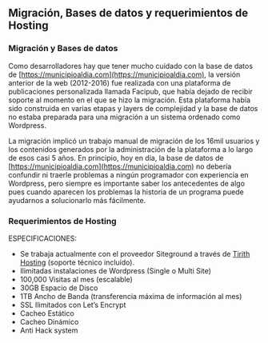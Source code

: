 ## Migración, Bases de datos y requerimientos de Hosting

### Migración y Bases de datos

Como desarrolladores hay que tener mucho cuidado con la base de datos de [https://municipioaldia.com](https://municipioaldia.com), la versión anterior de la web \(2012-2016\) fue realizada con una plataforma de publicaciones personalizada llamada Facipub, que había dejado de recibir soporte al momento en el que se hizo la migración. Esta plataforma había sido construida en varias etapas y layers de complejidad y la base de datos no estaba preparada para una migración a un sistema ordenado como Wordpress. 

La migración implicó un trabajo manual de migración de los 16mil usuarios y los contenidos generados por la administración de la plataforma a lo largo de esos casi 5 años. En principio, hoy en día, la base de datos de [https://municipioaldia.com](https://municipioaldia.com) no debería confundir ni traerle problemas a ningún programador con experiencia en Wordpress, pero siempre es importante saber los antecedentes de algo pues cuando aparecen los problemas la historia de un programa puede ayudarnos a solucionarlo más fácilmente.

### Requerimientos de Hosting

ESPECIFICACIONES: 

* Se trabaja actualmente con el proveedor Siteground a través de [Tirith Hosting](https://tirithhosting.com/) \(soporte técnico incluído\). 
* Ilimitadas instalaciones de Wordpress \(Single o Multi Site\)
* 100,000 Visitas al mes \(escalable\)
* 30GB Espacio de Disco
* 1TB Ancho de Banda \(transferencia máxima de información al mes\)
* SSL Ilimitados con Let’s Encrypt
* Cacheo Estático
* Cacheo Dinámico
* Anti Hack system



